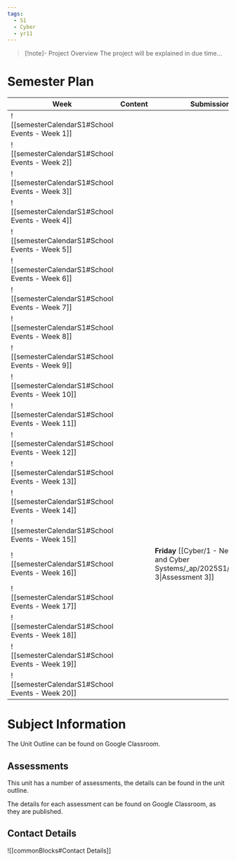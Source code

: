 ```yaml
---
tags:
  - S1
  - Cyber
  - yr11
---
```

> [!note]- Project Overview
> The project will be explained in due time...


# Semester Plan


| Week                                            | Content | Submissions                                                                                 |
| ----------------------------------------------- | ------- | ------------------------------------------------------------------------------------------- |
| ![[semesterCalendarS1#School Events - Week 1]]  |         |                                                                                             |
| ![[semesterCalendarS1#School Events - Week 2]]  |         |                                                                                             |
| ![[semesterCalendarS1#School Events - Week 3]]  |         |                                                                                             |
| ![[semesterCalendarS1#School Events - Week 4]]  |         |                                                                                             |
| ![[semesterCalendarS1#School Events - Week 5]]  |         |                                                                                             |
| ![[semesterCalendarS1#School Events - Week 6]]  |         |                                                                                             |
| ![[semesterCalendarS1#School Events - Week 7]]  |         |                                                                                             |
| ![[semesterCalendarS1#School Events - Week 8]]  |         |                                                                                             |
| ![[semesterCalendarS1#School Events - Week 9]]  |         |                                                                                             |
| ![[semesterCalendarS1#School Events - Week 10]] |         |                                                                                             |
| ![[semesterCalendarS1#School Events - Week 11]] |         |                                                                                             |
| ![[semesterCalendarS1#School Events - Week 12]] |         |                                                                                             |
| ![[semesterCalendarS1#School Events - Week 13]] |         |                                                                                             |
| ![[semesterCalendarS1#School Events - Week 14]] |         |                                                                                             |
| ![[semesterCalendarS1#School Events - Week 15]] |         |                                                                                             |
| ![[semesterCalendarS1#School Events - Week 16]] |         | **Friday** [[Cyber/1 - Networking and Cyber Systems/_ap/2025S1/Assessment 3\|Assessment 3]] |
| ![[semesterCalendarS1#School Events - Week 17]] |         |                                                                                             |
| ![[semesterCalendarS1#School Events - Week 18]] |         |                                                                                             |
| ![[semesterCalendarS1#School Events - Week 19]] |         |                                                                                             |
| ![[semesterCalendarS1#School Events - Week 20]] |         |                                                                                             |

# Subject Information

The Unit Outline can be found on Google Classroom.

## Assessments

This unit has a number of assessments, the details can be found in the unit outline.

The details for each assessment can be found on Google Classroom, as they are published.

## Contact Details

![[commonBlocks#Contact Details]]
